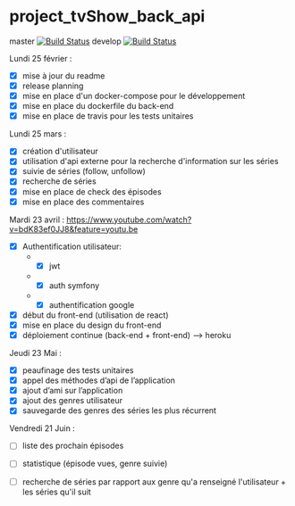 # project_tvShow_back_api

master [![Build Status](https://travis-ci.org/jormd/project_tvShow_back_api.svg?branch=master)](https://travis-ci.org/jormd/project_tvShow_back_api)
develop [![Build Status](https://travis-ci.org/jormd/project_tvShow_back_api.svg?branch=develop)](https://travis-ci.org/jormd/project_tvShow_back_api)

Lundi 25 février :
- [X] mise à jour du readme
- [X] release planning
- [X] mise en place d'un docker-compose pour le développement
- [X] mise en place du dockerfile du back-end
- [X] mise en place de travis pour les tests unitaires

Lundi 25 mars :
- [X] création d'utilisateur
- [X] utilisation d'api externe pour la recherche d'information sur les séries
- [X] suivie de séries (follow, unfollow)
- [X] recherche de séries
- [X] mise en place de check des épisodes
- [X] mise en place des commentaires

Mardi 23 avril : https://www.youtube.com/watch?v=bdK83ef0JJ8&feature=youtu.be
- [X] Authentification utilisateur:
    - - [X] jwt
    - - [X] auth symfony 
    - - [X] authentification google
- [X] début du front-end (utilisation de react)
- [X] mise en place du design du front-end
- [X] déploiement continue (back-end + front-end) --> heroku

Jeudi 23 Mai :
- [X] peaufinage des tests unitaires
- [X] appel des méthodes d’api de l’application
- [X] ajout d’ami sur l’application 
- [X] ajout des genres utilisateur
- [X] sauvegarde des genres des séries les plus récurrent

Vendredi 21 Juin :
- [ ] liste des prochain épisodes
- [ ] statistique (épisode vues, genre suivie)
- [ ] recherche de séries par rapport aux genre qu'a renseigné l'utilisateur + les séries qu'il suit

